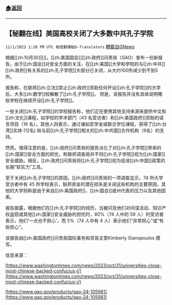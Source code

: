 ###  [:house:返回](README.md)
---


## 【秘翻在线】美国高校关闭了大多数中共孔子学院
`11/1/2023 1:28 PM UTC 秘密翻譯組G-Translators` [轉載自GNews](https://gnews.org/articles/1908528)

根据[[zh:10月30日]]，[[zh:美国国会]][[zh:政府]]问责局（GAO）发布一份新报告，由于[[zh:国会]]对安全方面的关注，在[[zh:美国]]大学和学院的与[[zh:中共]][[zh:政府]]有关系的[[zh:孔子学院]]大部分已关闭，从大约100所减少到不到5所。

报告称，在联邦[[zh:立法]]禁止[[zh:政府]]资助任何开设[[zh:孔子学院]]的大学后，大多[[zh:数学]]校解散了[[zh:孔子学院]]。 但是，该报告并没有具体说明哪些学校在继续开设[[zh:孔子学院]]。

一些关闭[[zh:孔子学院]]的学校报告称，他们正在使用其他支持来源来提供中文和[[zh:文化]]课程，如学校的学术部门（43 名受访者）和[[zh:美国政府]]资助的语言项目（16 名）。其他人则表示，通过诸如奖学金或联合学位课程，获得了[[zh:台湾]]实体 (12名) 和与前[[zh:孔子学院]]相关的[[zh:中共国]]合作机构（9名）的支持。

然而，值得注意的是，[[zh:政府]]问责局的报告淡化了对[[zh:孔子学院]]带来的[[zh:国家]]安全方面的担忧，称联邦调查局并不将[[zh:孔子学院]]视为[[zh:国家]]安全威胁。相反，[[zh:政府]]问责局将[[zh:孔子学院]]视为促进[[zh:中国]]政策的长期“软实力”工具。

至于关闭[[zh:孔子学院]]的原因，[[zh:政府]]问责局的一项调查显示，74 所大学受访者中有 45 所学校表示，联邦资金的潜在损失是关闭这些机构的主要原因，其他的大学则称是由于来自[[zh:美国政府]]、[[zh:国会]]或州代表的压力以及其他因素。

报告披露，根据他们在[[zh:孔子学院]]的经历，当被问及他们对间谍活动、知识产权盗窃或其他[[zh:国家]]安全威胁的担忧时，80%（74 人中的 59 人）的受访者表示，他们‘一点也不担心’，而 5%（74 人中有 4 人）表示他们“非常担心”或“有些担心”。

该报告由[[zh:美国政府]]问责局国际事务和贸易主管Kimberly Gianopoulos 撰写。

信息来源：  

[https://www.washingtontimes.com/news/2023/oct/31/universities-close-most-chinese-backed-confucius-i/](https://www.washingtontimes.com/news/2023/oct/31/universities-close-most-chinese-backed-confucius-i/)

[https://www.gao.gov/products/gao-24-105981](https://www.gao.gov/products/gao-24-105981)
